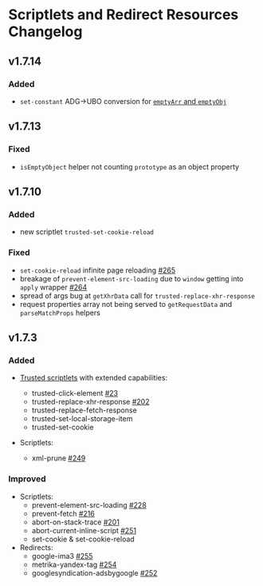 # Scriptlets and Redirect Resources Changelog


## v1.7.14

### Added

* `set-constant` ADG→UBO conversion for [`emptyArr` and `emptyObj`](https://github.com/uBlockOrigin/uBlock-issues/issues/2411)


## v1.7.13

### Fixed

* `isEmptyObject` helper not counting `prototype` as an object property


## v1.7.10

### Added

* new scriptlet `trusted-set-cookie-reload`

### Fixed

* `set-cookie-reload` infinite page reloading [#265](https://github.com/AdguardTeam/Scriptlets/issues/265)
* breakage of `prevent-element-src-loading` due to `window` getting into `apply` wrapper [#264](https://github.com/AdguardTeam/Scriptlets/issues/264)
* spread of args bug at `getXhrData` call for `trusted-replace-xhr-response`
* request properties array not being served to `getRequestData` and `parseMatchProps` helpers


## v1.7.3

### Added

* [Trusted scriptlets](./README.md#trusted-scriptlets) with extended capabilities:
    * trusted-click-element [#23](https://github.com/AdguardTeam/Scriptlets/issues/23)
    * trusted-replace-xhr-response [#202](https://github.com/AdguardTeam/Scriptlets/issues/202)
    * trusted-replace-fetch-response
    * trusted-set-local-storage-item
    * trusted-set-cookie

* Scriptlets:
    * xml-prune [#249](https://github.com/AdguardTeam/Scriptlets/issues/249)

### Improved

* Scriptlets:
  * prevent-element-src-loading [#228](https://github.com/AdguardTeam/Scriptlets/issues/228)
  * prevent-fetch [#216](https://github.com/AdguardTeam/Scriptlets/issues/216)
  * abort-on-stack-trace [#201](https://github.com/AdguardTeam/Scriptlets/issues/201)
  * abort-current-inline-script [#251](https://github.com/AdguardTeam/Scriptlets/issues/251)
  * set-cookie & set-cookie-reload
* Redirects:
  * google-ima3 [#255](https://github.com/AdguardTeam/Scriptlets/issues/255)
  * metrika-yandex-tag [#254](https://github.com/AdguardTeam/Scriptlets/issues/254)
  * googlesyndication-adsbygoogle [#252](https://github.com/AdguardTeam/Scriptlets/issues/252)
